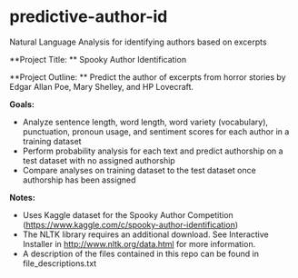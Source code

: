 # predictive-author-id
Natural Language Analysis for identifying authors based on excerpts

**Project Title: ** Spooky Author Identification

**Project Outline: ** Predict the author of excerpts from horror stories by Edgar Allan Poe, Mary Shelley, and HP Lovecraft.

**Goals:**

* Analyze sentence length, word length, word variety (vocabulary), punctuation, pronoun usage, and sentiment scores for each author in a training dataset
* Perform probability analysis for each text and predict authorship on a test dataset with no assigned authorship
* Compare analyses on training dataset to the test dataset once authorship has been assigned

**Notes:**

* Uses Kaggle dataset for the Spooky Author Competition (https://www.kaggle.com/c/spooky-author-identification)
* The NLTK library requires an additional download. See Interactive Installer in <http://www.nltk.org/data.html>  for more information.
* A description of the files contained in this repo can be found in file_descriptions.txt

 

 